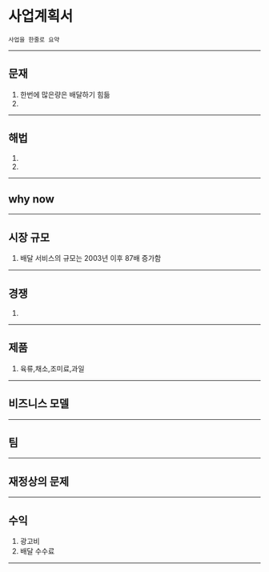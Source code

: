 # 사업계획서

```company purpose
사업을 한줄로 요약
```
---
## 문재
1. 한번에 많은량은 배달하기 힘듦
2.
---
## 해법
1. 
2. 
---
## why now
---
## 시장 규모
1. 배달 서비스의 규모는 2003년 이후 87배 증가함
---
## 경쟁
1. 
---
## 제품
1. 육류,채소,조미료,과일
---
## 비즈니스 모델
---
## 팀
---
## 재정상의 문제
---
## 수익
1. 광고비
2. 배달 수수료
---
